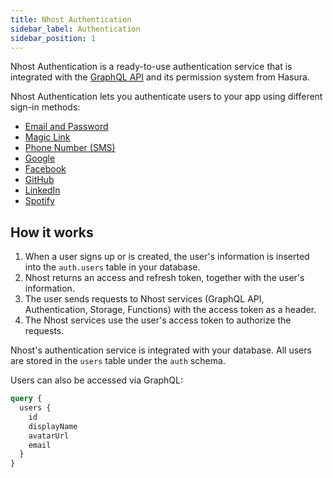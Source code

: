 ```yaml
---
title: Nhost Authentication
sidebar_label: Authentication
sidebar_position: 1
---
```


Nhost Authentication is a ready-to-use authentication service that is integrated with the [GraphQL API](/platform/graphql) and its permission system from Hasura.

Nhost Authentication lets you authenticate users to your app using different sign-in methods:

- [Email and Password](/platform/authentication/sign-in-with-email-and-password)
- [Magic Link](/platform/authentication/sign-in-with-magic-link)
- [Phone Number (SMS)](/platform/authentication/sign-in-with-phone-number-sms)
- [Google](/platform/authentication/sign-in-with-google)
- [Facebook](/platform/authentication/sign-in-with-facebook)
- [GitHub](/platform/authentication/sign-in-with-github)
- [LinkedIn](/platform/authentication/sign-in-with-linkedin)
- [Spotify](/platform/authentication/sign-in-with-spotify)

## How it works

1. When a user signs up or is created, the user's information is inserted into the `auth.users` table in your database.
2. Nhost returns an access and refresh token, together with the user's information.
3. The user sends requests to Nhost services (GraphQL API, Authentication, Storage, Functions) with the access token as a header.
4. The Nhost services use the user's access token to authorize the requests.

Nhost's authentication service is integrated with your database. All users are stored in the `users` table under the `auth` schema.

Users can also be accessed via GraphQL:

```graphql
query {
  users {
    id
    displayName
    avatarUrl
    email
  }
}
```
